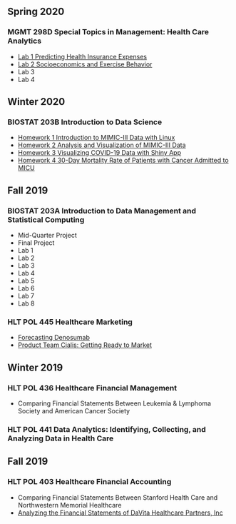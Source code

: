 ## Spring 2020
### MGMT 298D Special Topics in Management: Health Care Analytics
* [Lab 1 Predicting Health Insurance Expenses](/MGMT-298D/Lab1.html)
* [Lab 2 Socioeconomics and Exercise Behavior](/MGMT-298D/Lab2.html)
* Lab 3
* Lab 4

## Winter 2020
### BIOSTAT 203B Introduction to Data Science
* [Homework 1 Introduction to MIMIC-III Data with Linux](/BIOSTAT-203B/Homework1.html)
* [Homework 2 Analysis and Visualization of MIMIC-III Data](/BIOSTAT-203B/Homework2.html)
* [Homework 3 Visualizing COVID-19 Data with Shiny App](https://tonylim.shinyapps.io/COVID-19/)
* [Homework 4 30-Day Mortality Rate of Patients with Cancer Admitted to MICU](/BIOSTAT-203B/Homework4.html)

## Fall 2019
### BIOSTAT 203A Introduction to Data Management and Statistical Computing
* Mid-Quarter Project
* Final Project
* Lab 1
* Lab 2
* Lab 3
* Lab 4
* Lab 5
* Lab 6
* Lab 7
* Lab 8

### HLT POL 445 Healthcare Marketing
* [Forecasting Denosumab](/HLT-POL-445/Denosumab.pdf)
* [Product Team Cialis: Getting Ready to Market](/HLT-POL-445/Cialis.pdf)

## Winter 2019
### HLT POL 436 Healthcare Financial Management
* Comparing Financial Statements Between Leukemia & Lymphoma Society and American Cancer Society 

### HLT POL 441 Data Analytics: Identifying, Collecting, and Analyzing Data in Health Care

## Fall 2019
### HLT POL 403 Healthcare Financial Accounting
* Comparing Financial Statements Between Stanford Health Care and Northwestern Memorial Healthcare
* [Analyzing the Financial Statements of DaVita Healthcare Partners, Inc](/HLT-POL-403/DaVita.pdf)

